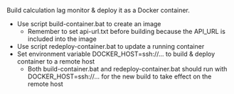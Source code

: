 Build calculation lag monitor & deploy it as a Docker container.

* Use script build-container.bat to create an image
    * Remember to set api-url.txt before building because the API_URL is included into the image
* Use script redeploy-container.bat to update a running container
* Set environment variable DOCKER_HOST=ssh://... to build & deploy container to a remote host
    * Both build-container.bat and redeploy-container.bat should run with DOCKER_HOST=ssh://... for the new build to take effect on the remote host
